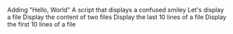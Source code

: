 Adding "Hello, World"
A script that displays a confused smiley
Let's display a file
Display the content of two files
Display the last 10 lines of a file
Display the first 10 lines of a file
